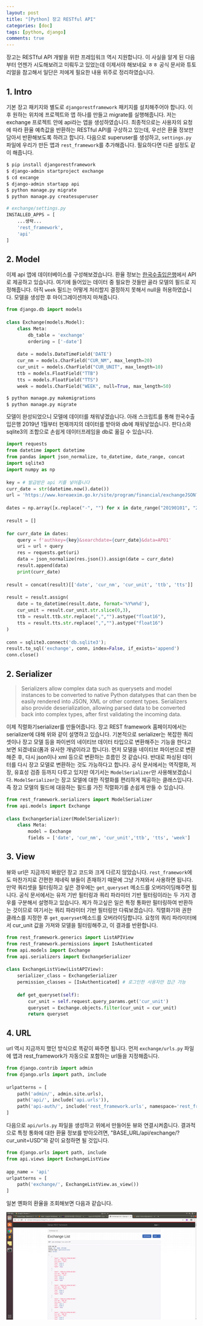 ```yaml
---
layout: post
title: "[Python] 장고 RESTful API"
categories: [doc]
tags: [python, django]
comments: true
---
```


장고는 RESTful API 개발을 위한 프레임워크 역시 지원합니다. 이 사실을 알게 된 다음부터 언젠가 시도해보려고 미뤄두고 있었는데 이제서야 해보네요 ㅎㅎ 공식 문서와 튜토리얼을 참고해서 일단은 저에게 필요한 내용 위주로 정리하였습니다.

## 1. Intro

기본 장고 패키지와 별도로 `djangorestframework` 패키지를 설치해주어야 합니다. 이후 원하는 위치에 프로젝트와 앱 하나를 만들고 migrate를 실행해줍니다. 저는 exchange 프로젝트 안에 api라는 앱을 생성하였습니다. 최종적으로는 사용자의 요청에 따라 환율 예측값을 반환하는 RESTful API를 구상하고 있는데, 우선은 환율 정보만 담아서 반환해보도록 하려고 합니다. 다음으로 superuser를 생성하고, `settings.py` 파일에 우리가 만든 앱과 `rest_framework`를 추가해줍니다. 필요하다면 다른 설정도 같이 해줍니다.

```bash
$ pip install djangorestframework
$ django-admin startproject exchange
$ cd excange
$ django-admin startapp api
$ python manage.py migrate
$ python manage.py createsuperuser
```

```python
# exchange/settings.py
INSTALLED_APPS = [
    ...생략...
    'rest_framework',
    'api'
]
```

## 2. Model

이제 api 앱에 데이터베이스를 구성해보겠습니다. 환율 정보는 [한국수출입은행](https://www.koreaexim.go.kr/site/program/openapi/openApiView?menuid=001003002002001&apino=2&viewtype=C)에서 API로 제공하고 있습니다. 여기에 들어있는 데이터 중 필요한 것들만 골라 모델의 필드로 지정해줍니다. 아직 `week` 필드는 어떻게 처리할지 결정하지 못해서 null을 허용하였습니다. 모델을 생성한 후 마이그레이션까지 마쳐줍니다.

```python
from django.db import models

class Exchange(models.Model):
    class Meta:
        db_table = 'exchange'
        ordering = ['-date']

    date = models.DateTimeField('DATE')
    cur_nm = models.CharField("CUR_NM", max_length=20)
    cur_unit = models.CharField("CUR_UNIT", max_length=10)
    ttb = models.FloatField("TTB")
    tts = models.FloatField("TTS")
    week = models.CharField("WEEK", null=True, max_length=50)
```

```bash
$ python manage.py makemigrations
$ python manage.py migrate
```

모델이 완성되었으니 모델에 데이터를 채워넣겠습니다. 아래 스크립트를 통해 한국수출입은행 2019년 1월부터 현재까지의 데이터를 받아와 db에 채워넣었습니다. 판다스와 sqlite3의 조합으로 손쉽게 데이터프레임을 db로 옮길 수 있습니다.

```python
import requests
from datetime import datetime
from pandas import json_normalize, to_datetime, date_range, concat
import sqlite3
import numpy as np

key = # 발급받은 api 키를 넣어줍니다
curr_date = str(datetime.now().date())
url = 'https://www.koreaexim.go.kr/site/program/financial/exchangeJSON?'

dates = np.array([x.replace("-", "") for x in date_range("20190101", "20200417").astype(str).values])

result = []

for curr_date in dates:
    query = f'authkey={key}&searchdate={curr_date}&data=AP01'
    uri = url + query
    res = requests.get(uri)
    data = json_normalize(res.json()).assign(date = curr_date)
    result.append(data)
    print(curr_date)

result = concat(result)[['date', 'cur_nm', 'cur_unit', 'ttb', 'tts']]

result = result.assign(
    date = to_datetime(result.date, format='%Y%m%d'),
    cur_unit = result.cur_unit.str.slice(0,3),
    ttb = result.ttb.str.replace(",","").astype("float16"),
    tts = result.tts.str.replace(",","").astype("float16")
)

conn = sqlite3.connect('db.sqlite3');
result.to_sql('exchange', conn, index=False, if_exists='append')
conn.close()
```

## 2. Serializer

> Serializers allow complex data such as querysets and model instances to be converted to native Python datatypes that can then be easily rendered into JSON, XML or other content types. Serializers also provide deserialization, allowing parsed data to be converted back into complex types, after first validating the incoming data.

이제 직렬화기serializer를 만들어줍니다. 장고 REST framework 홈페이지에서는 serializer에 대해 위와 같이 설명하고 있습니다. 기본적으로 serializer는 복잡한 쿼리셋이나 장고 모델 등을 파이썬의 네이티브 데이터 타입으로 변환해주는 기능을 한다고 보면 되겠네요(폼과 유사한 개념이라고 합니다). 먼저 모델을 네이티브 파이썬으로 변환해준 후, 다시 json이나 xml 등으로 변환하는 흐름인 것 같습니다. 반대로 파싱된 데이터를 다시 장고 모델로 변환하는 것도 가능하다고 합니다. 공식 문서에서는 역직렬화, 저장, 유효성 검증 등까지 다루고 있지만 여기서는 `ModelSerializer`만 사용해보겠습니다. `ModelSerializer`는 장고 모델에 대한 직렬화를 편리하게 제공하는 클래스입니다. 즉 장고 모델의 필드에 대응하는 필드를 가진 직렬화기를 손쉽게 만들 수 있습니다.

```python
from rest_framework.serializers import ModelSerializer
from api.models import Exchange

class ExchangeSerializer(ModelSerializer):
    class Meta:
        model = Exchange
        fields = ['date', 'cur_nm', 'cur_unit','ttb', 'tts', 'week']
```

## 3. View

뷰와 url은 지금까지 봐왔던 장고 코드와 크게 다르지 않았습니다. `rest_framework`에도 마찬가지로 간편한 제네릭 뷰들이 존재하기 때문에 그냥 가져와서 사용하면 됩니다. 만약 쿼리셋을 필터링하고 싶은 경우에는 `get_queryset` 메소드를 오버라이딩해주면 됩니다. 공식 문서에서는 유저 기반 필터링과 쿼리 파라미터 기반 필터링이라는 두 가지 경우를 구분해서 설명하고 있습니다. 제가 하고싶은 일은 특정 통화만 필터링하여 반환하는 것이므로 여기서는 쿼리 파라미터 기반 필터링만 다뤄보겠습니다. 직렬화기와 권한 클래스를 지정한 후 `get_queryset`메소드를 오버라이딩합니다. 요청의 쿼리 파라미터에서 cur_unit 값을 가져와 모델을 필터링해주고, 이 결과를 반환합니다.

```python
from rest_framework.generics import ListAPIView
from rest_framework.permissions import IsAuthenticated
from api.models import Exchange
from api.serializers import ExchangeSerializer

class ExchangeListView(ListAPIView):
    serializer_class = ExchangeSerializer
    permission_classes = [IsAuthenticated] # 로그인한 사용자만 접근 가능

    def get_queryset(self):
        cur_unit = self.request.query_params.get('cur_unit')
        queryset = Exchange.objects.filter(cur_unit = cur_unit)
        return queryset
```

## 4. URL

url 역시 지금까지 했던 방식으로 똑같이 짜주면 됩니다. 먼저 `exchange/urls.py` 파일에 앱과 rest_framework가 자동으로 포함하는 url들을 지정해줍니다.

```python
from django.contrib import admin
from django.urls import path, include

urlpatterns = [
    path('admin/', admin.site.urls),
    path('api/', include('api.urls')),
    path('api-auth/', include('rest_framework.urls', namespace='rest_framework'))
]
```

다음으로 `api/urls.py` 파일을 생성하고 위에서 만들어둔 뷰와 연결시켜줍니다. 결과적으로 특정 통화에 대한 환율 정보를 받아오려면, "BASE_URL/api/exchange/?cur_unit=USD"와 같이 요청하면 될 것입니다.

```python
from django.urls import path, include
from api.views import ExchangeListView

app_name = 'api'
urlpatterns = [
    path('exchange/', ExchangeListView.as_view())
]
```

일본 옌화의 환율을 조회해보면 다음과 같습니다. 

![](/assets/img/docs/restful.png)